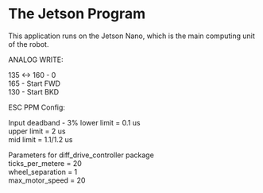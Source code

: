 # The Jetson Program

This application runs on the Jetson Nano, which is the main computing unit of the robot.


ANALOG WRITE:

135 <-> 160 - 0  
165 - Start FWD  
130 - Start BKD
  
  
ESC PPM Config:  

Input deadband - 3%
lower limit = 0.1 us  
upper limit = 2 us  
mid limit = 1.1/1.2 us  


Parameters for diff_drive_controller package  
ticks_per_metere = 20  
wheel_separation = 1  
max_motor_speed = 20  